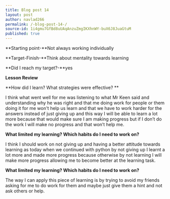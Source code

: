 ```yaml
---
title: Blog post 14
layout: post
author: navlad266
permalink: /-blog-post-14-/
source-id: 1i4gmu7GfBd8uUAqAnzuZmgIKXhnWY-buX6J8JuaGtuM
published: true
---
```

**Starting point-**Not always working individually

**Target-Finish-**Think about mentality towards learning

**Did I reach my target?-**yes

**Lesson Review**

**How did I learn? What strategies were effective? **

I think what went well for me was listening to what Mr Keen said and understanding why he was right and that me doing work for people or them doing it for me won't help us learn and that we have to work harder for the answers instead of just giving up and this way I will be able to learn a lot more because that would make sure I am making progress but if I don’t do the work I will make no progress and that won’t help me.

**What limited my learning? Which habits do I need to work on?**

I think I should work on not giving up and having a better attitude towards learning as today when we continued with python by not giving up I learnt a lot more and made more progress because otherwise by not learning I will make more progress allowing me to become better at the learning task.

**What limited my learning? Which habits do I need to work on?**

The way I can apply this piece of learning is by trying to avoid my friends asking for me to do work for them and maybe just give them a hint and not ask others or help.

